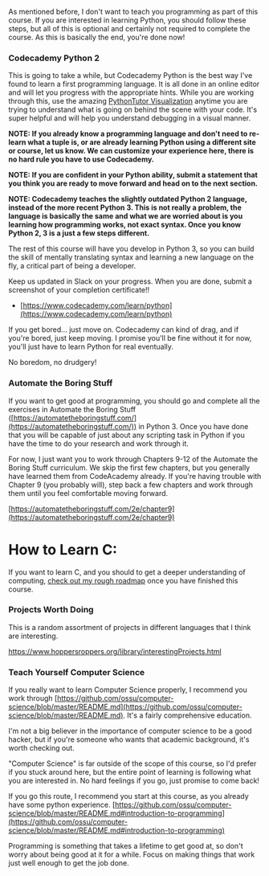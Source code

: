 As mentioned before, I don't want to teach you programming as part of
this course. If you are interested in learning Python, you should follow
these steps, but all of this is optional and certainly not required to
complete the course. As this is basically the end, you're done now!

### Codecademy Python 2

This is going to take a while, but Codecademy Python is the best way
I've found to learn a first programming language. It is all done in an
online editor and will let you progress with the appropriate hints.
While you are working through this, use the amazing [PythonTutor
Visualization](http://www.pythontutor.com/visualize.html#mode=edit)
anytime you are trying to understand what is going on behind the scene
with your code. It's super helpful and will help you understand
debugging in a visual manner.

**NOTE: If you already know a programming language and don't need to
re-learn what a tuple is, or are already learning Python using a
different site or course, let us know. We can customize your experience
here, there is no hard rule you have to use Codecademy.**

**NOTE: If you are confident in your Python ability, submit a statement
that you think you are ready to move forward and head on to the next
section.**

**NOTE: Codecademy teaches the slightly outdated Python 2 language,
instead of the more recent Python 3. This is not really a problem, the
language is basically the same and what we are worried about is you
learning how programming works, not exact syntax. Once you know Python
2, 3 is a just a few steps different.**

The rest of this course will have you develop in Python 3, so you can
build the skill of mentally translating syntax and learning a new
language on the fly, a critical part of being a developer.

Keep us updated in Slack on your progress. When you are done, submit a
screenshot of your completion certificate!!

-   [https://www.codecademy.com/learn/python](https://www.codecademy.com/learn/python)

If you get bored... just move on. Codecademy can kind of drag, and if
you're bored, just keep moving. I promise you'll be fine without it for
now, you'll just have to learn Python for real eventually.

No boredom, no drudgery!

### Automate the Boring Stuff 

If you want to get good at programming, you should go and complete all
the exercises in Automate the Boring Stuff
([https://automatetheboringstuff.com/](https://automatetheboringstuff.com/))
in Python 3. Once you have done that you will be capable of just about
any scripting task in Python if you have the time to do your research
and work through it.

For now, I just want you to work through Chapters 9-12 of the Automate
the Boring Stuff curriculum. We skip the first few chapters, but you
generally have learned them from CodeAcademy already. If you're having
trouble with Chapter 9 (you probably will), step back a few chapters and
work through them until you feel comfortable moving forward.

[https://automatetheboringstuff.com/2e/chapter9](https://automatetheboringstuff.com/2e/chapter9)

  

# How to Learn C:

If you want to learn C, and you should to get a deeper understanding of
computing, [check out my rough
roadmap](https://www.hoppersroppers.org/roadmap/training/c.html) once
you have finished this course.

### Projects Worth Doing

This is a random assortment of projects in different languages that I
think are interesting.

<https://www.hoppersroppers.org/library/interestingProjects.html> 

  

### Teach Yourself Computer Science 

If you really want to learn Computer Science properly, I recommend you
work through
[https://github.com/ossu/computer-science/blob/master/README.md](https://github.com/ossu/computer-science/blob/master/README.md).
It's a fairly comprehensive education.

I'm not a big believer in the importance of computer science to be a
good hacker, but if you're someone who wants that academic background,
it's worth checking out.

"Computer Science" is far outside of the scope of this course, so I'd
prefer if you stuck around here, but the entire point of learning is
following what you are interested in. No hard feelings if you go, just
promise to come back!

If you go this route, I recommend you start at this course, as you
already have some python experience.
[https://github.com/ossu/computer-science/blob/master/README.md#introduction-to-programming](https://github.com/ossu/computer-science/blob/master/README.md#introduction-to-programming)

  

Programming is something that takes a lifetime to get good at, so don't
worry about being good at it for a while. Focus on making things that
work just well enough to get the job done.
